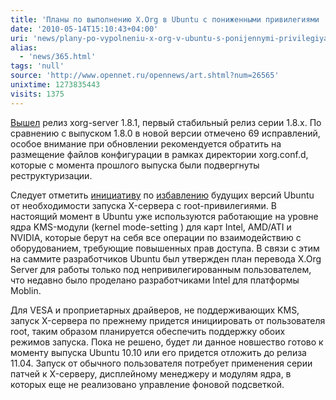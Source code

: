 ```yaml
---
title: 'Планы по выполнению X.Org в Ubuntu с пониженными привилегиями '
date: '2010-05-14T15:10:43+04:00'
uri: 'news/plany-po-vypolneniu-x-org-v-ubuntu-s-ponijennymi-privilegiyami'
alias: 
  - 'news/365.html'
tags: 'null'
source: 'http://www.opennet.ru/opennews/art.shtml?num=26565'
unixtime: 1273835443
visits: 1375
---
```

[Вышел](http://lists.freedesktop.org/archives/xorg-announce/2010-May/001311.html) релиз xorg-server 1.8.1, первый стабильный релиз серии 1.8.x. По сравнению с выпуском 1.8.0 в новой версии отмечено 69 исправлений, особое внимание при обновлении рекомендуется обратить на размещение файлов конфигурации в рамках директории xorg.conf.d, которые с момента прошлого выпуска были подвергнуты реструктуризации.

Следует отметить [инициативу](https://blueprints.edge.launchpad.net/ubuntu/+spec/desktop-maverick-rootless-x) по [избавлению](https://wiki.ubuntu.com/X/Rootless) будущих версий Ubuntu от необходимости запуска X-сервера с root-привилегиями.  В настоящий момент в Ubuntu уже используются работающие на уровне ядра KMS-модули (kernel mode-setting ) для карт Intel, AMD/ATI и NVIDIA, которые берут на себя все операции по взаимодействию с оборудованием, требующие повышенных прав доступа. В связи с этим на саммите разработчиков Ubuntu был утвержден план перевода X.Org Server для работы только под непривилегированным пользователем, что недавно было проделано разработчиками Intel для платформы Moblin.

Для VESA и проприетарных драйверов, не поддерживающих KMS, запуск X-сервера по прежнему придется инициировать от пользователя root, таким образом планируется обеспечить поддержку обоих режимов запуска. Пока не решено, будет ли данное новшество готово к моменту выпуска Ubuntu 10.10 или его придется отложить до релиза 11.04. Запуск от обычного пользователя потребует применения серии патчей к X-серверу, дисплейному менеджеру и модулям ядра, в которых еще не реализовано управление фоновой подсветкой.
